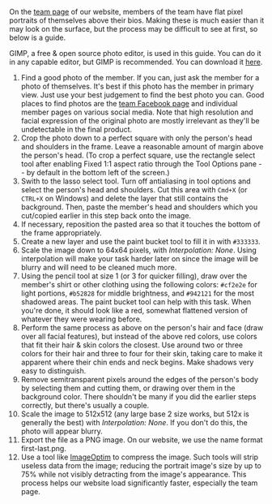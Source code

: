 On the [team page](http://1418.team/team) of our website, members of the team have flat pixel portraits of themselves above their bios. Making these is much easier than it may look on the surface, but the process may be difficult to see at first, so below is a guide.

GIMP, a free & open source photo editor, is used in this guide. You can do it in any capable editor, but GIMP is recommended. You can download it [here](http://www.gimp.org/downloads/).

1. Find a good photo of the member. If you can, just ask the member for a photo of themselves. It's best if this photo has the member in primary view. Just use your best judgement to find the best photo you can. Good places to find photos are the [team Facebook page](https://www.facebook.com/robotics1418/) and individual member pages on various social media. Note that high resolution and facial expression of the original photo are mostly irrelevant as they'll be undetectable in the final product.
2. Crop the photo down to a perfect square with only the person's head and shoulders in the frame. Leave a reasonable amount of margin above the person's head. (To crop a perfect square, use the rectangle select tool after enabling Fixed 1:1 aspect ratio through the Tool Options pane -- by default in the bottom left of the screen.)
3. Swith to the lasso select tool. Turn off antialiasing in tool options and select the person's head and shoulders. Cut this area with `Cmd+X` (or `CTRL+X` on Windows) and delete the layer that still contains the background. Then, paste the member's head and shoulders which you cut/copied earlier in this step back onto the image.
4. If necessary, reposition the pasted area so that it touches the bottom of the frame appropriately.
5. Create a new layer and use the paint bucket tool to fill it in with `#333333`.
6. Scale the image down to 64x64 pixels, with _Interpolation: None_. Using interpolation will make your task harder later on since the image will be blurry and will need to be cleaned much more.  
7. Using the pencil tool at size 1 (or 3 for quicker filling), draw over the member's shirt or other clothing using the following colors: `#cf2e2e` for light portions, `#b52828` for middle brightness, and `#942121` for the most shadowed areas. The paint bucket tool can help with this task. When you're done, it should look like a red, somewhat flattened version of whatever they were wearing before.
8. Perform the same process as above on the person's hair and face (draw over all facial features), but instead of the above red colors, use colors that fit their hair & skin colors the closest. Use around two or three colors for their hair and three to four for their skin, taking care to make it apparent where their chin ends and neck begins. Make shadows very easy to distinguish.
9. Remove semitransparent pixels around the edges of the person's body by selecting them and cutting them, or drawing over them in the background color. There shouldn't be many if you did the earlier steps correctly, but there's usually a couple.
10. Scale the image to 512x512 (any large base 2 size works, but 512x is generally the best) with _Interpolation: None_. If you don't do this, the photo will appear blurry.
11. Export the file as a PNG image. On our website, we use the name format first-last.png.
12. Use a tool like [ImageOptim](https://imageoptim.com) to compress the image. Such tools will strip useless data from the image; reducing the portrait image's size by up to 75% while not visibly detracting from the image's appearance. This process helps our website load significantly faster, especially the team page.
